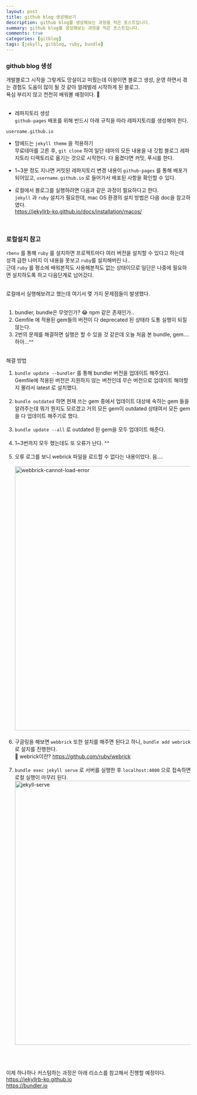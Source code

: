 ```yaml
---
layout: post
title: github blog 생성해보기
description: github blog를 생성해보는 과정을 적은 포스트입니다.
summary: github blog를 생성해보는 과정을 적은 포스트입니다.
comments: true
categories: [gitblog]
tags: [jekyll, gitblog, ruby, bundle]
---
```


### github blog 생성

개발블로그 시작을 그렇게도 망설이고 미뤘는데 이왕이면 블로그 생성, 운영 하면서 겪는 경험도
도움이 많이 될 것 같아 얼레벌레 시작하게 된 블로그.<br>
욕심 부리지 않고 천천히 배워볼 예정이다. 👏<br><br>

- 레파지토리 생성<br>
  `github-pages` 배포를 위해 반드시 아래 규칙을 따라 레파지토리를 생성해야 한다.

```
username.github.io
```

- 맘에드는 `jekyll theme` 을 적용하기<br>
  무료테마를 고른 후, `git clone` 하여 일단 테마의 모든 내용을 내 깃헙 블로그 레파지토리 디렉토리로 옮기는 것으로 시작한다. 다 옮겼다면 커밋, 푸시를 한다.

- 1~3분 정도 지나면 커밋된 레파지토리 변경 내용이 `github-pages` 를 통해 배포가 되어있고, `username.github.io` 로 들어가서 배포된 사항을 확인할 수 있다.

- 로컬에서 블로그를 실행하려면 다음과 같은 과정이 필요하다고 한다.<br>
  `jekyll` 과 `ruby` 설치가 필요한데, mac OS 환경의 설치 방법은 다음 doc을 참고하였다.<br>
  <https://jekyllrb-ko.github.io/docs/installation/macos/>

<br>

### 로컬설치 참고

`rbenv` 를 통해 `ruby` 를 설치하면 프로젝트마다 여러 버전을 설치할 수 있다고 하는데<br>
성격 급한 나머지 이 내용을 못보고 `ruby`를 설치해버린 나..<br>
근데 `ruby` 를 평소에 배워본적도 사용해본적도 없는 상태이므로 일단은 나중에 필요하면 설치하도록 하고 다음단계로 넘어갔다.<br><br>

로컬에서 실행해보려고 했는데 여기서 몇 가지 문제점들이 발생했다.<br><br>

1. bundler, bundle은 무엇인가? 😂 npm 같은 존재인가..
2. Gemfile 에 적용된 gem들의 버전이 다 deprecated 된 상태라 도통 실행이 되질 않는다.
3. 2번의 문제를 해결하면 실행은 할 수 있을 것 같은데 오늘 처음 본 bundle, gem.... 하아...^^

<br>
해결 방법
<br>

1. `bundle update --bundler` 를 통해 bundler 버전을 업데이트 해주었다.<br>Gemfile에 적용된 버전은 지원하지 않는 버전인데 무슨 버전으로 업데이트 해야할지 몰라서 latest 로 설치했다.<br><br>
2. `bundle outdated` 하면 현재 쓰는 gem 중에서 업데이트 대상에 속하는 gem 들을 알려주는데 뭐가 뭔지도 모르겠고 거의 모든 gem이 outdated 상태여서 모든 gem을 다 업데이트 해주기로 했다.<br><br>
3. `bundle update --all` 로 outdated 된 gem을 모두 업데이트 해준다.<br><br>
4. 1~3번까지 모두 했는데도 또 오류가 난다. ^^<br><br>
5. 오류 로그를 보니 webrick 파일을 로드할 수 없다는 내용이었다. 음....<br><br>
   <img width="720" alt="webbrick-cannot-load-error" src="https://user-images.githubusercontent.com/56527636/182014515-7acd4add-9b23-4760-ae63-6a2f49ca22b4.png"> <br><br>
6. 구글링을 해보면 `webbrick` 또한 설치를 해주면 된다고 하니, `bundle add webrick` 로 설치를 진행한다.<br>
   🔗 webrick이란? <https://github.com/ruby/webrick> <br><br>
7. `bundle exec jekyll serve` 로 서버를 실행한 후 `localhost:4000` 으로 접속하면 로컬 실행이 마무리 된다.<br>
   <img width="720" alt="jekyll-serve" src="https://user-images.githubusercontent.com/56527636/182014485-6e044f84-3e46-4832-ace4-7cd1565b8955.png">

<br><br>

이제 하나하나 커스텀하는 과정은 아래 리소스를 참고해서 진행할 예정이다.<br>
<https://jekyllrb-ko.github.io> <br>
<https://bundler.io>
